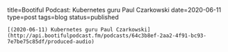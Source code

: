 
title=Bootiful Podcast: Kubernetes guru Paul Czarkowski
date=2020-06-11
type=post
tags=blog
status=published
~~~~~~
[(2020-06-11) Kubernetes guru Paul Czarkowski](http://api.bootifulpodcast.fm/podcasts/64c3b8ef-2aa2-4f91-bc93-7e7be75c85df/produced-audio) 
            